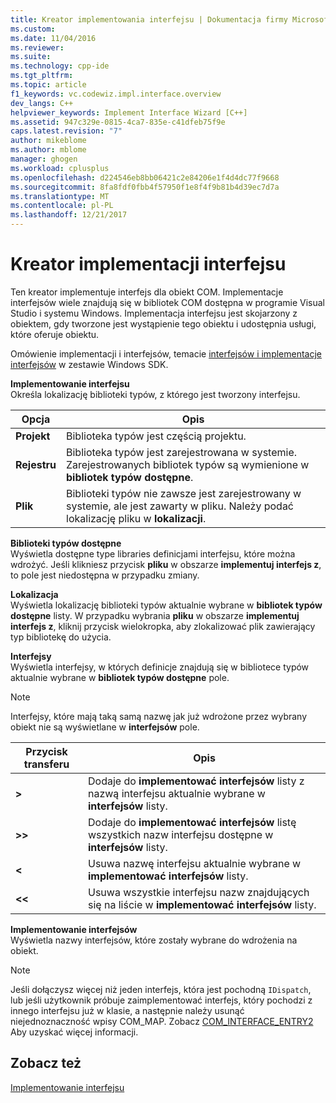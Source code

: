 ```yaml
---
title: Kreator implementowania interfejsu | Dokumentacja firmy Microsoft
ms.custom: 
ms.date: 11/04/2016
ms.reviewer: 
ms.suite: 
ms.technology: cpp-ide
ms.tgt_pltfrm: 
ms.topic: article
f1_keywords: vc.codewiz.impl.interface.overview
dev_langs: C++
helpviewer_keywords: Implement Interface Wizard [C++]
ms.assetid: 947c329e-0815-4ca7-835e-c41dfeb75f9e
caps.latest.revision: "7"
author: mikeblome
ms.author: mblome
manager: ghogen
ms.workload: cplusplus
ms.openlocfilehash: d224546eb8bb06421c2e84206e1f4d4dc77f9668
ms.sourcegitcommit: 8fa8fdf0fbb4f57950f1e8f4f9b81b4d39ec7d7a
ms.translationtype: MT
ms.contentlocale: pl-PL
ms.lasthandoff: 12/21/2017
---
```

# <a name="implement-interface-wizard"></a>Kreator implementacji interfejsu
Ten kreator implementuje interfejs dla obiekt COM. Implementacje interfejsów wiele znajdują się w bibliotek COM dostępna w programie Visual Studio i systemu Windows. Implementacja interfejsu jest skojarzony z obiektem, gdy tworzone jest wystąpienie tego obiektu i udostępnia usługi, które oferuje obiektu.  
  
 Omówienie implementacji i interfejsów, temacie [interfejsów i implementacje interfejsów](http://msdn.microsoft.com/library/windows/desktop/ms694356) w zestawie Windows SDK.  
  
 **Implementowanie interfejsu**  
 Określa lokalizację biblioteki typów, z którego jest tworzony interfejsu.  
  
|Opcja|Opis|  
|------------|-----------------|  
|**Projekt**|Biblioteka typów jest częścią projektu.|  
|**Rejestru**|Biblioteka typów jest zarejestrowana w systemie. Zarejestrowanych bibliotek typów są wymienione w **bibliotek typów dostępne**.|  
|**Plik**|Biblioteki typów nie zawsze jest zarejestrowany w systemie, ale jest zawarty w pliku. Należy podać lokalizację pliku w **lokalizacji**.|  
  
 **Biblioteki typów dostępne**  
 Wyświetla dostępne type libraries definicjami interfejsu, które można wdrożyć. Jeśli klikniesz przycisk **pliku** w obszarze **implementuj interfejs z**, to pole jest niedostępna w przypadku zmiany.  
  
 **Lokalizacja**  
 Wyświetla lokalizację biblioteki typów aktualnie wybrane w **bibliotek typów dostępne** listy. W przypadku wybrania **pliku** w obszarze **implementuj interfejs z**, kliknij przycisk wielokropka, aby zlokalizować plik zawierający typ bibliotekę do użycia.  
  
 **Interfejsy**  
 Wyświetla interfejsy, w których definicje znajdują się w bibliotece typów aktualnie wybrane w **bibliotek typów dostępne** pole.  
  
> [!NOTE]
>  Interfejsy, które mają taką samą nazwę jak już wdrożone przez wybrany obiekt nie są wyświetlane w **interfejsów** pole.  
  
|Przycisk transferu|Opis|  
|---------------------|-----------------|  
|**>**|Dodaje do **implementować interfejsów** listy z nazwą interfejsu aktualnie wybrane w **interfejsów** listy.|  
|**>>**|Dodaje do **implementować interfejsów** listę wszystkich nazw interfejsu dostępne w **interfejsów** listy.|  
|**<**|Usuwa nazwę interfejsu aktualnie wybrane w **implementować interfejsów** listy.|  
|**<\<**|Usuwa wszystkie interfejsu nazw znajdujących się na liście w **implementować interfejsów** listy.|  
  
 **Implementowanie interfejsów**  
 Wyświetla nazwy interfejsów, które zostały wybrane do wdrożenia na obiekt.  
  
> [!NOTE]
>  Jeśli dołączysz więcej niż jeden interfejs, która jest pochodną `IDispatch`, lub jeśli użytkownik próbuje zaimplementować interfejs, który pochodzi z innego interfejsu już w klasie, a następnie należy usunąć niejednoznaczność wpisy COM_MAP. Zobacz [COM_INTERFACE_ENTRY2](../atl/reference/com-interface-entry-macros.md#com_interface_entry2) Aby uzyskać więcej informacji.  
  
## <a name="see-also"></a>Zobacz też  
 [Implementowanie interfejsu](../ide/implementing-an-interface-visual-cpp.md)